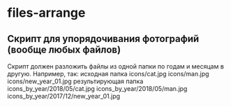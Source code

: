 # files-arrange

## Скрипт для упорядочивания фотографий (вообще любых файлов)

Скрипт должен разложить файлы из одной папки по годам и месяцам в другую.
Например, так:
   исходная папка
       icons/cat.jpg
       icons/man.jpg
       icons/new_year_01.jpg
   результирующая папка
       icons_by_year/2018/05/cat.jpg
       icons_by_year/2018/05/man.jpg
       icons_by_year/2017/12/new_year_01.jpg